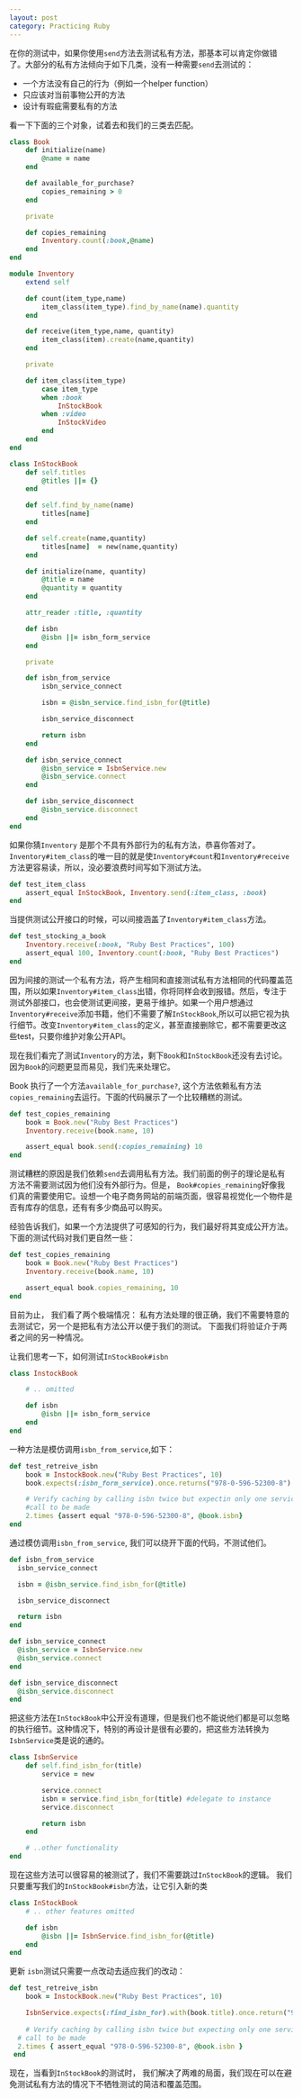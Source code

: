 ```yaml
---
layout: post
category: Practicing Ruby
---
```

在你的测试中，如果你使用`send`方法去测试私有方法，那基本可以肯定你做错了。大部分的私有方法倾向于如下几类，没有一种需要`send`去测试的：
- 一个方法没有自己的行为（例如一个helper function）
- 只应该对当前事物公开的方法
- 设计有瑕疵需要私有的方法

看一下下面的三个对象，试着去和我们的三类去匹配。

```ruby
class Book
	def initialize(name)
		@name = name
	end

	def available_for_purchase?
		copies_remaining > 0
	end

	private 

	def copies_remaining
		Inventory.count(:book,@name)
	end
end

module Inventory
	extend self

	def count(item_type,name)
		item_class(item_type).find_by_name(name).quantity
	end

	def receive(item_type,name, quantity)
		item_class(item).create(name,quantity)
	end

	private

	def item_class(item_type)
		case item_type
		when :book
			InStockBook
		when :video
			InStockVideo
		end
	end
end

class InStockBook
	def self.titles
		@titles ||= {}
	end

	def self.find_by_name(name)
		titles[name]
	end

	def self.create(name,quantity)
		titles[name]  = new(name,quantity)
	end

	def initialize(name, quantity)
		@title = name
		@quantity = quantity
	end

	attr_reader :title, :quantity

	def isbn
		@isbn ||= isbn_form_service
	end

	private

	def isbn_from_service
		isbn_service_connect

		isbn = @isbn_service.find_isbn_for(@title)

		isbn_service_disconnect

		return isbn
	end

	def isbn_service_connect
		@isbn_service = IsbnService.new
		@isbn_service.connect
	end

	def isbn_service_disconnect
		@isbn_service.disconnect
	end
end
```

如果你猜`Inventory` 是那个不具有外部行为的私有方法，恭喜你答对了。 `Inventory#item_class`的唯一目的就是使`Inventory#count`和`Inventory#receive`方法更容易读，所以，没必要浪费时间写如下测试方法。
```ruby
def test_item_class
	assert_equal InStockBook, Inventory.send(:item_class, :book)
end
```
当提供测试公开接口的时候，可以间接涵盖了`Inventory#item_class`方法。

```ruby
def test_stocking_a_book
	Inventory.receive(:book, "Ruby Best Practices", 100)
	assert_equal 100, Inventory.count(:book, "Ruby Best Practices")
end
```
因为间接的测试一个私有方法，将产生相同和直接测试私有方法相同的代码覆盖范围，所以如果`Inventory#item_class`出错，你将同样会收到报错。然后，专注于测试外部接口，也会使测试更间接，更易于维护。如果一个用户想通过`Inventory#receive`添加书籍，他们不需要了解`InStockBook`,所以可以把它视为执行细节。改变`Inventory#item_class`的定义，甚至直接删除它，都不需要更改这些test，只要你维护对象公开API。

现在我们看完了测试`Inventory`的方法，剩下`Book`和`InStockBook`还没有去讨论。 因为`Book`的问题更显而易见，我们先来处理它。

Book 执行了一个方法`available_for_purchase?`, 这个方法依赖私有方法`copies_remaining`去运行。下面的代码展示了一个比较糟糕的测试。

```ruby
def test_copies_remaining
	book = Book.new("Ruby Best Practices")
	Inventory.receive(book.name, 10)

	assert_equal book.send(:copies_remaining) 10
end
```
测试糟糕的原因是我们依赖`send`去调用私有方法。我们前面的例子的理论是私有方法不需要测试因为他们没有外部行为。但是， `Book#copies_remaining`好像我们真的需要使用它。设想一个电子商务网站的前端页面，很容易视觉化一个物件是否有库存的信息，还有有多少商品可以购买。

经验告诉我们，如果一个方法提供了可感知的行为，我们最好将其变成公开方法。下面的测试代码对我们更自然一些：

```ruby
def test_copies_remaining
	book = Book.new("Ruby Best Practices")
	Inventory.receive(book.name, 10)

	assert_equal book.copies_remaining, 10
end
```
目前为止， 我们看了两个极端情况： 私有方法处理的很正确，我们不需要特意的去测试它，另一个是把私有方法公开以便于我们的测试。 下面我们将验证介于两者之间的另一种情况。

让我们思考一下，如何测试`InStockBook#isbn`

```ruby
class InstockBook

	# .. omitted

	def isbn
		@isbn ||= isbn_form_service
	end
end
```

一种方法是模仿调用`isbn_from_service`,如下：

```ruby
def test_retreive_isbn
	book = InstockBook.new("Ruby Best Practices", 10)
	book.expects(:isbn_form_service).once.returns("978-0-596-52300-8")

	# Verify caching by calling isbn twice but expectin only one service
	#call to be made
	2.times {assert equal "978-0-596-52300-8", @book.isbn}
end
```

通过模仿调用`isbn_from_service`, 我们可以绕开下面的代码，不测试他们。

```ruby
def isbn_from_service
  isbn_service_connect

  isbn = @isbn_service.find_isbn_for(@title)

  isbn_service_disconnect

  return isbn
end

def isbn_service_connect
  @isbn_service = IsbnService.new
  @isbn_service.connect
end

def isbn_service_disconnect
  @isbn_service.disconnect
end
```
把这些方法在`InStockBook`中公开没有道理，但是我们也不能说他们都是可以忽略的执行细节。这种情况下，特别的再设计是很有必要的，把这些方法转换为`IsbnService`类是说的通的。

```ruby
class IsbnService
	def self.find_isbn_for(title)
		service = new

		service.connect
		isbn = service.find_isbn_for(title) #delegate to instance
		service.disconnect

		return isbn
	end

	# ..other functionality
end
```
现在这些方法可以很容易的被测试了，我们不需要跳过`InStockBook`的逻辑。 我们只要重写我们的`InStockBook#isbn`方法，让它引入新的类

```ruby
class InStockBook
	# .. other features omitted

	def isbn
		@isbn ||= IsbnService.find_isbn_for(@title)
	end
end
```
更新	`isbn`测试只需要一点改动去适应我们的改动：

```ruby
def test_retreive_isbn
	book = InstockBook.new("Ruby Best Practices", 10)

	IsbnService.expects(:find_isbn_for).with(book.title).once.return("978-0-596-52300-8")
	
	# Verify caching by calling isbn twice but expecting only one service
  # call to be made
  2.times { assert_equal "978-0-596-52300-8", @book.isbn }
 end
 ```
现在，当看到`InStockBook`的测试时， 我们解决了两难的局面，我们现在可以在避免测试私有方法的情况下不牺牲测试的简洁和覆盖范围。